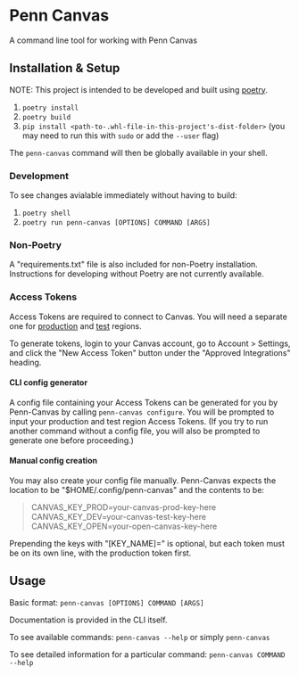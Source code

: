 # Penn Canvas

A command line tool for working with Penn Canvas

## Installation & Setup

NOTE: This project is intended to be developed and built using [poetry](https://python-poetry.org/).

1. `poetry install`
2. `poetry build`
3. `pip install <path-to-.whl-file-in-this-project's-dist-folder>` (you may need to run this with `sudo` or add the `--user` flag)

The `penn-canvas` command will then be globally available in your shell.

### Development

To see changes avialable immediately without having to build:

1. `poetry shell`
2. `poetry run penn-canvas [OPTIONS] COMMAND [ARGS]`

### Non-Poetry

A "requirements.txt" file is also included for non-Poetry installation. Instructions for developing without Poetry are not currently available.

### Access Tokens

Access Tokens are required to connect to Canvas. You will need a separate one for [production](https://canvas.upenn.edu/) and [test](https://upenn.test.instructure.com/) regions.

To generate tokens, login to your Canvas account, go to Account > Settings, and click the "New Access Token" button under the "Approved Integrations" heading.

#### CLI config generator

A config file containing your Access Tokens can be generated for you by Penn-Canvas by calling `penn-canvas configure`. You will be prompted to input your production and test region Access Tokens. (If you try to run another command without a config file, you will also be prompted to generate one before proceeding.)

#### Manual config creation

You may also create your config file manually. Penn-Canvas expects the location to be "$HOME/.config/penn-canvas" and the contents to be:

> CANVAS_KEY_PROD=your-canvas-prod-key-here  
> CANVAS_KEY_DEV=your-canvas-test-key-here  
> CANVAS_KEY_OPEN=your-open-canvas-key-here

Prepending the keys with "[KEY_NAME]=" is optional, but each token must be on its own line, with the production token first.

## Usage

Basic format: `penn-canvas [OPTIONS] COMMAND [ARGS]`

Documentation is provided in the CLI itself.

To see available commands: `penn-canvas --help` or simply `penn-canvas`

To see detailed information for a particular command: `penn-canvas COMMAND --help`
